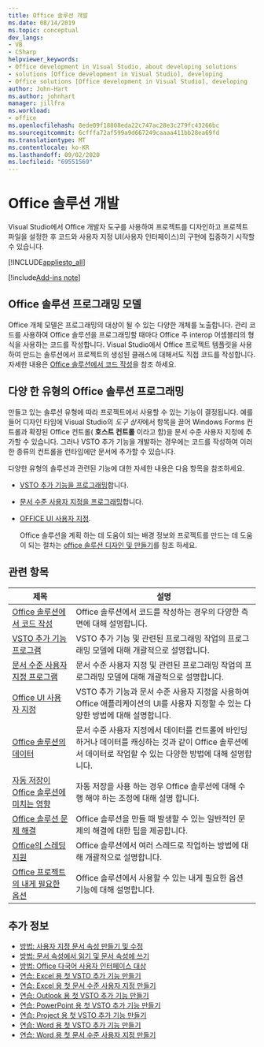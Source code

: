```yaml
---
title: Office 솔루션 개발
ms.date: 08/14/2019
ms.topic: conceptual
dev_langs:
- VB
- CSharp
helpviewer_keywords:
- Office development in Visual Studio, about developing solutions
- solutions [Office development in Visual Studio], developing
- Office solutions [Office development in Visual Studio], developing
author: John-Hart
ms.author: johnhart
manager: jillfra
ms.workload:
- office
ms.openlocfilehash: 8ede09f18808eda22c747ac28e3c279fc43266bc
ms.sourcegitcommit: 6cfffa72af599a9d667249caaaa411bb28ea69fd
ms.translationtype: MT
ms.contentlocale: ko-KR
ms.lasthandoff: 09/02/2020
ms.locfileid: "69551569"
---
```

# <a name="develop-office-solutions"></a>Office 솔루션 개발
  Visual Studio에서 Office 개발자 도구를 사용하여 프로젝트를 디자인하고 프로젝트 파일을 설정한 후 코드와 사용자 지정 UI(사용자 인터페이스)의 구현에 집중하기 시작할 수 있습니다.

 [!INCLUDE[appliesto_all](../vsto/includes/appliesto-all-md.md)]

[!include[Add-ins note](includes/addinsnote.md)]

## <a name="office-solutions-programming-model"></a>Office 솔루션 프로그래밍 모델
 Office 개체 모델은 프로그래밍의 대상이 될 수 있는 다양한 개체를 노출합니다. 관리 코드를 사용하여 Office 솔루션을 프로그래밍할 때마다 Office 주 interop 어셈블리의 형식을 사용하는 코드를 작성합니다. Visual Studio에서 Office 프로젝트 템플릿을 사용하여 만드는 솔루션에서 프로젝트의 생성된 클래스에 대해서도 직접 코드를 작성합니다. 자세한 내용은 [Office 솔루션에서 코드 작성](../vsto/writing-code-in-office-solutions.md)을 참조 하세요.

## <a name="program-different-types-of-office-solutions"></a>다양 한 유형의 Office 솔루션 프로그래밍
 만들고 있는 솔루션 유형에 따라 프로젝트에서 사용할 수 있는 기능이 결정됩니다. 예를 들어 디자인 타임에 Visual Studio의 *도구 상자*에서 항목을 끌어 Windows Forms 컨트롤과 확장된 Office 컨트롤( **호스트 컨트롤** 이라고 함)을 문서 수준 사용자 지정에 추가할 수 있습니다. 그러나 VSTO 추가 기능을 개발하는 경우에는 코드를 작성하여 이러한 종류의 컨트롤을 런타임에만 문서에 추가할 수 있습니다.

 다양한 유형의 솔루션과 관련된 기능에 대한 자세한 내용은 다음 항목을 참조하세요.

- [VSTO 추가 기능을 프로그래밍](../vsto/programming-vsto-add-ins.md)합니다.

- [문서 수준 사용자 지정을 프로그래밍](../vsto/programming-document-level-customizations.md)합니다.

- [OFFICE UI 사용자 지정](../vsto/office-ui-customization.md).

  Office 솔루션을 계획 하는 데 도움이 되는 배경 정보와 프로젝트를 만드는 데 도움이 되는 절차는 [office 솔루션 디자인 및 만들기](../vsto/designing-and-creating-office-solutions.md)를 참조 하세요.

## <a name="related-topics"></a>관련 항목

|제목|설명|
|-----------|-----------------|
|[Office 솔루션에서 코드 작성](../vsto/writing-code-in-office-solutions.md)|Office 솔루션에서 코드를 작성하는 경우의 다양한 측면에 대해 설명합니다.|
|[VSTO 추가 기능 프로그램](../vsto/programming-vsto-add-ins.md)|VSTO 추가 기능 및 관련된 프로그래밍 작업의 프로그래밍 모델에 대해 개괄적으로 설명합니다.|
|[문서 수준 사용자 지정 프로그램](../vsto/programming-document-level-customizations.md)|문서 수준 사용자 지정 및 관련된 프로그래밍 작업의 프로그래밍 모델에 대해 개괄적으로 설명합니다.|
|[Office UI 사용자 지정](../vsto/office-ui-customization.md)|VSTO 추가 기능과 문서 수준 사용자 지정을 사용하여 Office 애플리케이션의 UI를 사용자 지정할 수 있는 다양한 방법에 대해 설명합니다.|
|[Office 솔루션의 데이터](../vsto/data-in-office-solutions.md)|문서 수준 사용자 지정에서 데이터를 컨트롤에 바인딩하거나 데이터를 캐싱하는 것과 같이 Office 솔루션에서 데이터로 작업할 수 있는 다양한 방법에 대해 설명합니다.|
|[자동 저장이 Office 솔루션에 미치는 영향](./how-autosave-impacts-office-solutions.md)|자동 저장을 사용 하는 경우 Office 솔루션에 대해 수행 해야 하는 조정에 대해 설명 합니다.|
|[Office 솔루션 문제 해결](../vsto/troubleshooting-office-solutions.md)|Office 솔루션을 만들 때 발생할 수 있는 일반적인 문제의 해결에 대한 팁을 제공합니다.|
|[Office의 스레딩 지원](../vsto/threading-support-in-office.md)|Office 솔루션에서 여러 스레드로 작업하는 방법에 대해 개괄적으로 설명합니다.|
|[Office 프로젝트의 내게 필요한 옵션](../vsto/accessibility-in-office-projects.md)|Office 솔루션에서 사용할 수 있는 내게 필요한 옵션 기능에 대해 설명합니다.|

## <a name="see-also"></a>추가 정보
- [방법: 사용자 지정 문서 속성 만들기 및 수정](../vsto/how-to-create-and-modify-custom-document-properties.md)
- [방법: 문서 속성에서 읽기 및 문서 속성에 쓰기](../vsto/how-to-read-from-and-write-to-document-properties.md)
- [방법: Office 다국어 사용자 인터페이스 대상](../vsto/how-to-target-the-office-multilingual-user-interface.md)
- [연습: Excel 용 첫 VSTO 추가 기능 만들기](../vsto/walkthrough-creating-your-first-vsto-add-in-for-excel.md)
- [연습: Excel 용 첫 문서 수준 사용자 지정 만들기](../vsto/walkthrough-creating-your-first-document-level-customization-for-excel.md)
- [연습: Outlook 용 첫 VSTO 추가 기능 만들기](../vsto/walkthrough-creating-your-first-vsto-add-in-for-outlook.md)
- [연습: PowerPoint 용 첫 VSTO 추가 기능 만들기](../vsto/walkthrough-creating-your-first-vsto-add-in-for-powerpoint.md)
- [연습: Project 용 첫 VSTO 추가 기능 만들기](../vsto/walkthrough-creating-your-first-vsto-add-in-for-project.md)
- [연습: Word 용 첫 VSTO 추가 기능 만들기](../vsto/walkthrough-creating-your-first-vsto-add-in-for-word.md)
- [연습: Word 용 첫 문서 수준 사용자 지정 만들기](../vsto/walkthrough-creating-your-first-document-level-customization-for-word.md)
